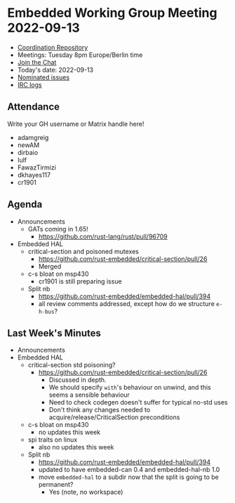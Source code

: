 # Embedded Working Group Meeting 2022-09-13

* [Coordination Repository]
* Meetings: Tuesday 8pm Europe/Berlin time
* [Join the Chat]
* Today's date: 2022-09-13
* [Nominated issues](https://github.com/search?q=org%3Arust-embedded+label%3Anominated+is%3Aopen&type=Issues)
* [IRC logs]

[Coordination Repository]: https://github.com/rust-embedded/wg
[Join the Chat]: https://riot.im/app/#/room/#rust-embedded:matrix.org
[IRC logs]: https://libera.irclog.whitequark.org/rust-embedded/2022-09-13

## Attendance

Write your GH username or Matrix handle here!

* adamgreig
* newAM
* dirbaio
* lulf
* FawazTirmizi
* dkhayes117
* cr1901

## Agenda

* Announcements
    * GATs coming in 1.65!
        * https://github.com/rust-lang/rust/pull/96709
* Embedded HAL
    * critical-section and poisoned mutexes
        * https://github.com/rust-embedded/critical-section/pull/26
        * Merged
    * c-s bloat on msp430
        * cr1901 is still preparing issue
    * Split nb
        * https://github.com/rust-embedded/embedded-hal/pull/394
        * all review comments addressed, except how do we structure `e-h-bus`?

## Last Week's Minutes

* Announcements
* Embedded HAL
    * critical-section std poisoning?
        * https://github.com/rust-embedded/critical-section/pull/26
            * Discussed in depth.
            * We should specify `with`'s behaviour on unwind, and this seems a sensible behaviour
            * Need to check codegen doesn't suffer for typical no-std uses
            * Don't think any changes needed to acquire/release/CriticalSection preconditions
    * c-s bloat on msp430
        * no updates this week
    * spi traits on linux
        * also no updates this week
    * Split nb
        * https://github.com/rust-embedded/embedded-hal/pull/394
        * updated to have embedded-can 0.4 and embedded-hal-nb 1.0
        * move `embedded-hal` to a subdir now that the split is going to be permanent?
            * Yes (note, no workspace)


